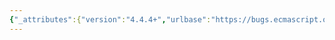```yaml
---
{"_attributes":{"version":"4.4.4+","urlbase":"https://bugs.ecmascript.org/","maintainer":"dherman@mozilla.com"},"bug":{"bug_id":4041,"creation_ts":"2015-02-20 13:36:00 -0800","short_desc":"15.1 super and new.target should not be allowed in direct evals","delta_ts":"2015-07-10 08:35:03 -0700","product":"Draft for 6th Edition","component":"technical issue","version":"Rev 34: February 20, 2015 Release Candidate 1","rep_platform":"All","op_sys":"All","bug_status":"RESOLVED","resolution":"FIXED","priority":"Normal","bug_severity":"normal","everconfirmed":true,"reporter":{"uid":"allen","name":"Allen Wirfs-Brock"},"assigned_to":{"uid":"allen","name":"Allen Wirfs-Brock"},"cc":["brterlso","dslomov","erik.arvidsson","jorendorff","rossberg"],"long_desc":[{"commentid":13212,"comment_count":0,"who":{"uid":"allen","name":"Allen Wirfs-Brock"},"bug_when":"2015-02-20 13:36:06 -0800","thetext":"15.1 explicitly allows for  'super' and 'new.taget' to appear within direct eval'ed scripts within function bodies.\n\nThis is probably a bad idea that either is going to add complexity to implementations or perhaps limit optimization opportunities. \n\nI think we should remove the \"unless...\" clause's in the 3rd and 4th bullets of 15.1.\n\n(BTW, if somebody really needs to eval some code that needs to use super or 'new.target' there are workarounds such as:\n\nlet nt = ()=>new.target;\nlet superMethodCall = (m,...args)=>super[m](...args);\n\ninstead of:\neval(\"if (!new.target) super.foo();\");\n\nsays:\neval(\"if (!nt()) superMethodCall('foo');\");"},{"commentid":13217,"comment_count":1,"who":{"uid":"jorendorff","name":"Jason Orendorff"},"bug_when":"2015-02-21 01:27:37 -0800","thetext":"What optimization opportunities should we be worried about here? Keep in mind that the presence of direct eval already inhibits virtually every optimization we've got. Methods that do not call direct eval will be unaffected either way, right?\n\nAs for direct eval implementation complexity, 'new.target' and 'super' don't seem any worse than 'this' and 'arguments', and given that we have to implement them all in arrow functions anyway, it probably won't be much harder to add direct eval support.\n\nAdmittedly, for any given weird corner case, throwing a SyntaxError is even easier.\n\n----\n\nI'd consider dropping [[NeedsSuper]] and NeedsSuperBinding altogether and calling MakeMethod on every method. The fact that this can be skipped for methods that don't use 'super' is worth a NOTE, but not normative text, in my view."},{"commentid":13255,"comment_count":2,"who":{"uid":"arv","name":"Erik Arvidsson"},"bug_when":"2015-02-23 08:12:52 -0800","thetext":"One of the problems (when implementing new.target) is that we need to statically know whether the function will need access to the NewTarget. We could treat the presence of direct eval the same way we would do new.target though.\n\nAs an end user I think we should allow super and new.target in direct evals.\n\n----\n\nI agree with Jason, I don't think the spec needs to mention [[NeedsSuper]]. An implementation can skip adding the [[HomeObject]] as long as it isn't observable."},{"commentid":13328,"comment_count":3,"who":{"uid":"allen","name":"Allen Wirfs-Brock"},"bug_when":"2015-02-24 15:32:40 -0800","thetext":"fixed in rev35 editor's draft\n\ngot rid of NeedsSuperBinding and make all MakeMethod calls unconditional\n\nkeeping the 15.1 early errors"},{"commentid":13494,"comment_count":4,"who":{"uid":"allen","name":"Allen Wirfs-Brock"},"bug_when":"2015-03-04 18:58:14 -0800","thetext":"fixed in rev35"}]}}
---
```

